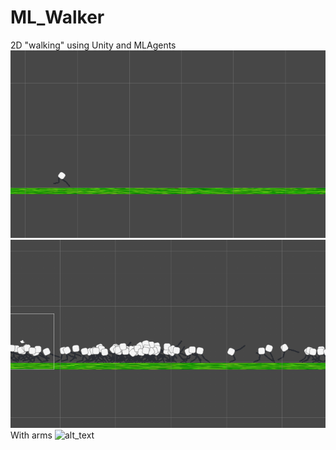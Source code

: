 # ML_Walker
2D "walking" using Unity and MLAgents
![alt_text](mlw2.gif "walker")
![alt text](mlw.gif "walker")
With arms
![alt_text](mlw3.gif "walker")
